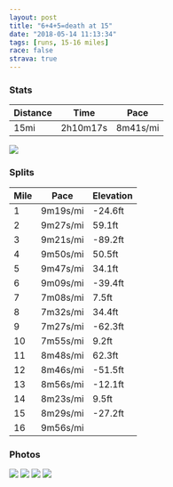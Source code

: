 ```yaml
---
layout: post
title: "6+4+5=death at 15"
date: "2018-05-14 11:13:34"
tags: [runs, 15-16 miles]
race: false
strava: true
---
```


### Stats

| Distance | Time | Pace |
|----------|------|------|
|15mi|2h10m17s|8m41s/mi|

<img src='https://maps.googleapis.com/maps/api/staticmap?maptype=roadmap&path=enc:}_ywFffpbMwK_Gz@{LaOqL|@oJsA{E_KsLeMQwGcJ}O}D}O}LiCiHF{IkDiDkYmQcSh@cMkMcLm@kFcHqAjAzA`Gq@~BuMiGeF|GUpMdCp@vCkGhJ]vDtItErDbDbKvK~F`EdGzFx@jHnOdVjB`FnIzLvCzP`WxOx@vBfHzNbHnNnPbDi@vD}Gf@gIoNmKj@qLgAsDgNmNwJTmFmImOiDkQkNcCiHLwHeCaDm[}RqRr@yL_MuMaA{D}G{ApAzApFo@lC{NuFkDlFiApJnC~DnD_HtJMrDlJbElCjDhK`LnGxBvEvHpAbDzJbDzDlPAbEfCtDzG|Ix@|S~YlO`A`CzGnOxHbNxOrDqAbFeO|De@xJ_UnACvNbItKzKpq@p_@fUtSjX~LpCdE|a@pIzAu@&key=AIzaSyC1MId7bFpkLXNAaYhBSTb8jLyiSqzbDtM&size=800x800&markers=color:yellow|label:S|40.76559,-73.98004&markers=color:green|label:F|40.736930000000015,-73.98997000000003'>

### Splits

| Mile | Pace | Elevation |
|------|------|-----------|
|1|9m19s/mi|-24.6ft|
|2|9m27s/mi|59.1ft|
|3|9m21s/mi|-89.2ft|
|4|9m50s/mi|50.5ft|
|5|9m47s/mi|34.1ft|
|6|9m09s/mi|-39.4ft|
|7|7m08s/mi|7.5ft|
|8|7m32s/mi|34.4ft|
|9|7m27s/mi|-62.3ft|
|10|7m55s/mi|9.2ft|
|11|8m48s/mi|62.3ft|
|12|8m46s/mi|-51.5ft|
|13|8m56s/mi|-12.1ft|
|14|8m23s/mi|9.5ft|
|15|8m29s/mi|-27.2ft|
|16|9m56s/mi||

### Photos
<img src='https://dgtzuqphqg23d.cloudfront.net/8LY8QScGCs3v7J4RNqjEwaQtZH3TsHU-zHUo4RrEJwY-539x768.jpg'>

<img src='https://dgtzuqphqg23d.cloudfront.net/EQa5EEgTS9hfYEUZpJ_Rck8etB5aLUc4B2vD8VKDvv4-577x768.jpg'>

<img src='https://dgtzuqphqg23d.cloudfront.net/q6wYkGnAjROqtL1Xu8dQbBD2qYlT9sWF3VQPwr7hQZQ-577x768.jpg'>

<img src='https://dgtzuqphqg23d.cloudfront.net/kdBwJOa0B8bFodU4I0NR11Qi4cUSakipORe0fXl-8AQ-577x768.jpg'>
